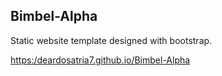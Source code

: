 ## Bimbel-Alpha

Static website template designed with bootstrap. 

[https:/deardosatria7.github.io/Bimbel-Alpha](https://deardosatria7.github.io/Bimbel-Alpha/) 
